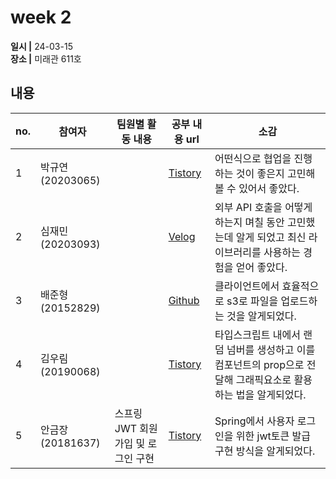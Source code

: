 # week 2
**일시 |** 24-03-15   
**장소 |** 미래관 611호  

## 내용

|no.  |참여자          |팀원별 활동 내용|공부 내용 url|소감|
|--------|--------------|----------------------------------|--------------------|--|
|1       |박규연(20203065)||[Tistory](https://noooey.tistory.com/77)|어떤식으로 협업을 진행하는 것이 좋은지 고민해볼 수 있어서 좋았다.|
|2       |심재민(20203093)||[Velog](https://velog.io/@cherry_031/Spring-Boot-RestClient)|외부 API 호출을 어떻게 하는지 며칠 동안 고민했는데 알게 되었고 최신 라이브러리를 사용하는 경험을 얻어 좋았다.|
|3       |배준형(20152829)||[Github](https://github.com/ryanbae94/TIL/blob/main/0315.md)|클라이언트에서 효율적으로 s3로 파일을 업로드하는 것을 알게되었다.|
|4       |김우림(20190068)||[Tistory](https://kwoooo.tistory.com/6)|타입스크립트 내에서 랜덤 넘버를 생성하고 이를 컴포넌트의 prop으로 전달해 그래픽요소로 활용하는 법을 알게되었다.|
|5       |안금장(20181637)|스프링 JWT 회원가입 및 로그인 구현|[Tistory](https://koomchang.tistory.com/28)|Spring에서 사용자 로그인을 위한 jwt토큰 발급 구현 방식을 알게되었다.|
